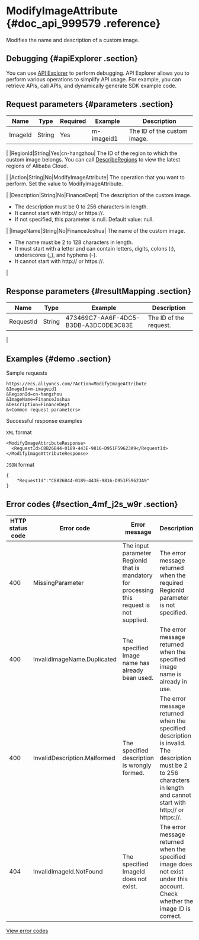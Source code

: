 # ModifyImageAttribute {#doc_api_999579 .reference}

Modifies the name and description of a custom image.

## Debugging {#apiExplorer .section}

You can use [API Explorer](https://api.aliyun.com/#product=Ecs&api=ModifyImageAttribute) to perform debugging. API Explorer allows you to perform various operations to simplify API usage. For example, you can retrieve APIs, call APIs, and dynamically generate SDK example code.

## Request parameters {#parameters .section}

|Name|Type|Required|Example|Description|
|----|----|--------|-------|-----------|
|ImageId|String|Yes|m-imageid1| The ID of the custom image.

 |
|RegionId|String|Yes|cn-hangzhou| The ID of the region to which the custom image belongs. You can call [DescribeRegions](~~25609~~) to view the latest regions of Alibaba Cloud.

 |
|Action|String|No|ModifyImageAttribute| The operation that you want to perform. Set the value to ModifyImageAttribute.

 |
|Description|String|No|FinanceDept| The description of the custom image.

 -   The description must be 0 to 256 characters in length.
-   It cannot start with http:// or https://.
-   If not specified, this parameter is null. Default value: null.

 |
|ImageName|String|No|FinanceJoshua| The name of the custom image.

 -   The name must be 2 to 128 characters in length.
-   It must start with a letter and can contain letters, digits, colons \(:\), underscores \(\_\), and hyphens \(-\).
-   It cannot start with http:// or https://.

 |

## Response parameters {#resultMapping .section}

|Name|Type|Example|Description|
|----|----|-------|-----------|
|RequestId|String|473469C7-AA6F-4DC5-B3DB-A3DC0DE3C83E| The ID of the request.

 |

## Examples {#demo .section}

Sample requests

``` {#request_demo}
https://ecs.aliyuncs.com/?Action=ModifyImageAttribute
&ImageId=m-imageid1
&RegionId=cn-hangzhou 
&ImageName=FinanceJoshua
&Description=FinanceDept
&<Common request parameters>
```

Successful response examples

`XML` format

``` {#xml_return_success_demo}
<ModifyImageAttributeResponse>
  <RequestId>C8B26B44-0189-443E-9816-D951F59623A9</RequestId>
</ModifyImageAttributeResponse>
```

`JSON` format

``` {#json_return_success_demo}
{
	"RequestId":"C8B26B44-0189-443E-9816-D951F59623A9"
}
```

## Error codes {#section_4mf_j2s_w9r .section}

|HTTP status code|Error code|Error message|Description|
|----------------|----------|-------------|-----------|
|400|MissingParameter|The input parameter RegionId that is mandatory for processing this request is not supplied.|The error message returned when the required RegionId parameter is not specified.|
|400|InvalidImageName.Duplicated|The specified Image name has already bean used.|The error message returned when the specified image name is already in use.|
|400|InvalidDescription.Malformed|The specified description is wrongly formed.|The error message returned when the specified description is invalid. The description must be 2 to 256 characters in length and cannot start with http:// or https://.|
|404|InvalidImageId.NotFound|The specified ImageId does not exist.|The error message returned when the specified image does not exist under this account. Check whether the image ID is correct.|

[View error codes](https://error-center.aliyun.com/status/product/Ecs)

